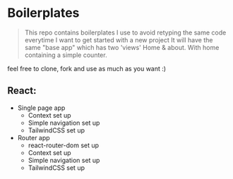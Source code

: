 # Boilerplates

> This repo contains boilerplates I use to avoid retyping the same code everytime I want to get started with a new project
> It will have the same "base app" which has two 'views' Home & about. With home containing a simple counter.

feel free to clone, fork and use as much as you want :)

## React:
- Single page app
  - Context set up
  - Simple navigation set up
  - TailwindCSS set up
- Router app
  - react-router-dom set up
  - Context set up
  - Simple navigation set up
  - TailwindCSS set up